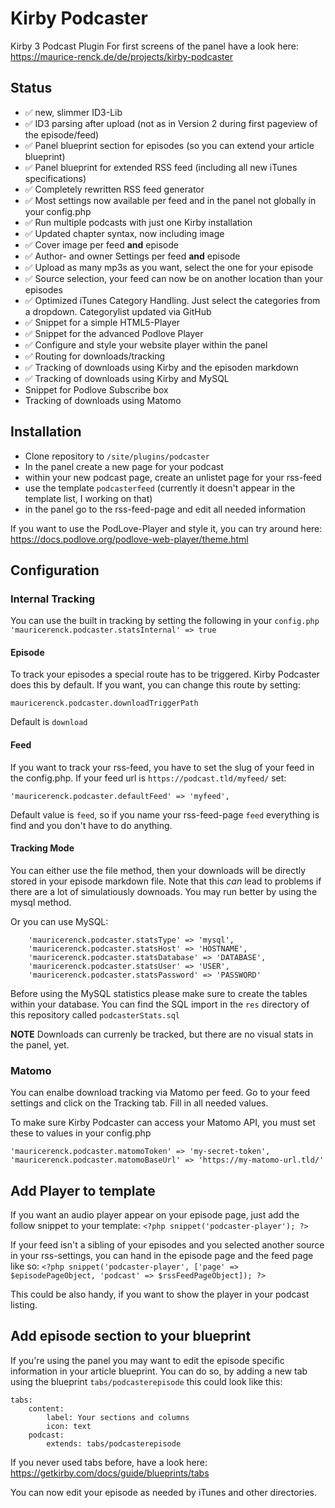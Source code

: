 # Kirby Podcaster

Kirby 3 Podcast Plugin
For first screens of the panel have a look here: https://maurice-renck.de/de/projects/kirby-podcaster

## Status

* ✅ new, slimmer ID3-Lib
* ✅ ID3 parsing after upload (not as in Version 2 during first pageview of the episode/feed)
* ✅ Panel blueprint section for episodes (so you can extend your article blueprint)
* ✅ Panel blueprint for extended RSS feed (including all new iTunes specifications)
* ✅ Completely rewritten RSS feed generator
* ✅ Most settings now available per feed and in the panel not globally in your config.php
* ✅ Run multiple podcasts with just one Kirby installation
* ✅ Updated chapter syntax, now including image
* ✅ Cover image per feed **and** episode
* ✅ Author- and owner Settings per feed **and** episode
* ✅ Upload as many mp3s as you want, select the one for your episode
* ✅ Source selection, your feed can now be on another location than your episodes
* ✅ Optimized iTunes Category Handling. Just select the categories from a dropdown. Categorylist updated via GitHub
* ✅ Snippet for a simple HTML5-Player
* ✅ Snippet for the advanced Podlove Player
* ✅ Configure and style your website player within the panel
* ✅ Routing for downloads/tracking
* ✅ Tracking of downloads using Kirby and the episoden markdown
* ✅ Tracking of downloads using Kirby and MySQL
* Snippet for Podlove Subscribe box
* Tracking of downloads using Matomo


## Installation

* Clone repository to `/site/plugins/podcaster`
* In the panel create a new page for your podcast
* within your new podcast page, create an unlistet page for your rss-feed
* use the template `podcasterfeed` (currently it doesn't appear in the template list, I working on that)
* in the panel go to the rss-feed-page and edit all needed information

If you want to use the PodLove-Player and style it, you can try around here: https://docs.podlove.org/podlove-web-player/theme.html

## Configuration

### Internal Tracking
You can use the built in tracking by setting the following in your `config.php`
`'mauricerenck.podcaster.statsInternal' => true`

#### Episode
To track your episodes a special route has to be triggered. Kirby Podcaster does this by default. If you want, you can change this route by setting: 

`mauricerenck.podcaster.downloadTriggerPath`

Default is `download` 

#### Feed
If you want to track your rss-feed, you have to set the slug of your feed in the config.php. If your feed url is `https://podcast.tld/myfeed/` set:

```
'mauricerenck.podcaster.defaultFeed' => 'myfeed',
```

Default value is `feed`, so if you name your rss-feed-page `feed` everything is find and you don't have to do anything.

#### Tracking Mode
You can either use the file method, then your downloads will be directly stored in your episode markdown file. Note that this *can* lead to problems if there are a lot of simulatiously downoads. You may run better by using the mysql method. 

Or you can use MySQL:
```
    'mauricerenck.podcaster.statsType' => 'mysql',
    'mauricerenck.podcaster.statsHost' => 'HOSTNAME',
    'mauricerenck.podcaster.statsDatabase' => 'DATABASE',
    'mauricerenck.podcaster.statsUser' => 'USER',
    'mauricerenck.podcaster.statsPassword' => 'PASSWORD'
```
Before using the MySQL statistics please make sure to create the tables within your database. You can find the SQL import in the `res` directory of this repository called `podcasterStats.sql`

**NOTE**
Downloads can currenly be tracked, but there are no visual stats in the panel, yet.

### Matomo
You can enalbe download tracking via Matomo per feed. Go to your feed settings and click on the Tracking tab. Fill in all needed values.

To make sure Kirby Podcaster can access your Matomo API, you must set these to values in your config.php

```
'mauricerenck.podcaster.matomoToken' => 'my-secret-token',
'mauricerenck.podcaster.matomoBaseUrl' => 'https://my-matomo-url.tld/'
```

## Add Player to template

If you want an audio player appear on your episode page, just add the follow snippet to your template: `<?php snippet('podcaster-player'); ?>`

If your feed isn't a sibling of your episodes and you selected another source in your rss-settings, you can hand in the episode page and the feed page like so: `<?php snippet('podcaster-player', ['page' => $episodePageObject, 'podcast' => $rssFeedPageObject]); ?>`

This could be also handy, if you want to show the player in your podcast listing.

## Add episode section to your blueprint

If you're using the panel you may want to edit the episode specific information in your article blueprint. You can do so, by adding a new tab using the blueprint `tabs/podcasterepisode` this could look like this:

```
tabs:
    content:
        label: Your sections and columns
        icon: text
    podcast:
        extends: tabs/podcasterepisode
```

If you never used tabs before, have a look here: https://getkirby.com/docs/guide/blueprints/tabs

You can now edit your episode as needed by iTunes and other directories.

